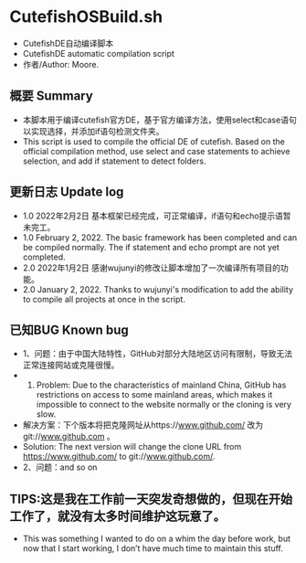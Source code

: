# CutefishOSBuild.sh
* CutefishDE自动编译脚本  
* CutefishDE automatic compilation script
* 作者/Author: Moore.
## 概要 Summary
* 本脚本用于编译cutefish官方DE，基于官方编译方法，使用select和case语句以实现选择，并添加if语句检测文件夹。
* This script is used to compile the official DE of cutefish. Based on the official compilation method, use select and case statements to achieve selection, and add if statement to detect folders.
## 更新日志 Update log
* 1.0 2022年2月2日 基本框架已经完成，可正常编译，if语句和echo提示语暂未完工。
* 1.0 February 2, 2022. The basic framework has been completed and can be compiled normally. The if statement and echo prompt are not yet completed.
* 2.0 2022年1月2日 感谢wujunyi的修改让脚本增加了一次编译所有项目的功能。
* 2.0 January 2, 2022. Thanks to wujunyi's modification to add the ability to compile all projects at once in the script.
## 已知BUG Known bug
* 1、问题：由于中国大陆特性，GitHub对部分大陆地区访问有限制，导致无法正常连接网站或克隆很慢。
* 1. Problem: Due to the characteristics of mainland China, GitHub has restrictions on access to some mainland areas, which makes it impossible to connect to the website normally or the cloning is very slow.
*    解决方案：下个版本将把克隆网址从https://www.github.com/ 改为git://www.github.com 。
*    Solution: The next version will change the clone URL from https://www.github.com/ to git://www.github.com/.
* 2、问题：and so on
## TIPS:这是我在工作前一天突发奇想做的，但现在开始工作了，就没有太多时间维护这玩意了。
* This was something I wanted to do on a whim the day before work, but now that I start working, I don’t have much time to maintain this stuff.
